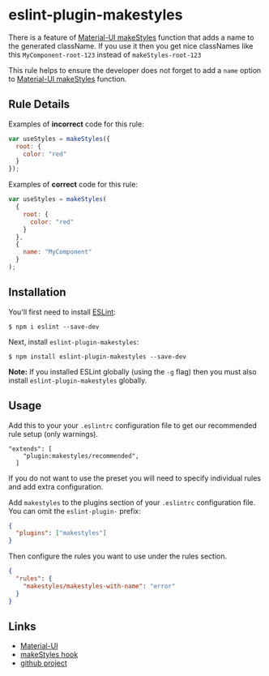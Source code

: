# eslint-plugin-makestyles

There is a feature of [Material-UI makeStyles][makestyles] function that adds a name to the generated className. If you use it then you get nice classNames like this `MyComponent-root-123` instead of `makeStyles-root-123`

This rule helps to ensure the developer does not forget to add a `name` option to [Material-UI makeStyles][makestyles] function.

## Rule Details

Examples of **incorrect** code for this rule:

```js
var useStyles = makeStyles({
  root: {
    color: "red"
  }
});
```

Examples of **correct** code for this rule:

```js
var useStyles = makeStyles(
  {
    root: {
      color: "red"
    }
  },
  {
    name: "MyComponent"
  }
);
```

## Installation

You'll first need to install [ESLint](http://eslint.org):

```
$ npm i eslint --save-dev
```

Next, install `eslint-plugin-makestyles`:

```
$ npm install eslint-plugin-makestyles --save-dev
```

**Note:** If you installed ESLint globally (using the `-g` flag) then you must also install `eslint-plugin-makestyles` globally.

## Usage

Add this to your your `.eslintrc` configuration file to get our recommended rule setup (only warnings).

```
"extends": [
    "plugin:makestyles/recommended",
  ]
```

If you do not want to use the preset you will need to specify individual rules and add extra configuration.

Add `makestyles` to the plugins section of your `.eslintrc` configuration file. You can omit the `eslint-plugin-` prefix:

```json
{
  "plugins": ["makestyles"]
}
```

Then configure the rules you want to use under the rules section.

```json
{
  "rules": {
    "makestyles/makestyles-with-name": "error"
  }
}
```

## Links

- [Material-UI]
- [makeStyles hook][makestyles]
- [github project][github]

[material-ui]: https://material-ui.com/
[makestyles]: https://material-ui.com/styles/api/#makestyles-styles-options-hook
[github]: https://github.com/madflanderz/eslint-plugin-makestyles
